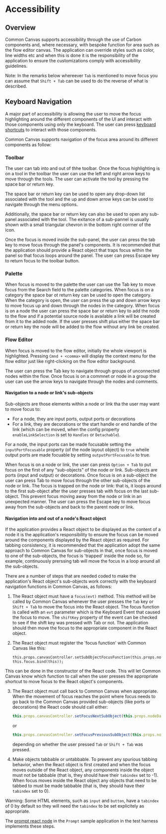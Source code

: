 # Accessibility

## Overview
Common Canvas supports accessibility through the use of Carbon components and, where necessary, with bespoke function for area such as the flow editor canvas. The application can override styles such as color, line widths etc and when this is done it is the responsibility of the application to ensure the customizations comply with accessibility guidelines.

Note: In the remarks below whereever `Tab` is mentioned to move focus you can assume that `Shift + Tab` can be used to do the reverse of what is described.

## Keyboard Navigation

A major part of accessibility is allowing the user to move the focus highlighting around the different components of the UI and interact with those components using only the keyboard. The user can press [keyboard shortcuts](03.05-keyboard-support.md) to interact with those components.

Common Canvas supports navigation of the focus area around its different components as follow:

### Toolbar
The user can tab into and out of thhe toolbar. Once the focus highlighting is on a tool in the toolbar the user can use the left and right arrow keys to move through the tools. The user can activate the tool by pressing the space bar or return key.

The space bar or return key can be used to open any drop-down list associated with the tool and the up and down arrow keys can be used to navigate through the menu options.

Additionally, the space bar or return key can also be used to open any sub-panel associated with the tool. The exitance of a sub-pannel is usually shown with a small triangular chevron in the bottom right corrner of the icon.

Once the focus is moved inside the sub-panel, the user can press the tab key to move focus through the panel's components. It is recommended that the application should provide a React object that traps focus within the panel so that focus loops around the panel. The user can press Escape key to return focus to the toolbar button.

### Palette

When focus is moved to the palette the user can use the Tab key to move focus from the Search field to the palette categories. When focus is on a category the space bar ot return key can be used to open the category. When the category is open, the user can press the up and down arrow keys to move focus up and down through the nodes in the category. When focus is on a node the user can press the space bar or return key to add the node to the flow and if a potential source node is available a link will be created from it to the added node. If the user presses shift plus either the space bar or return key the node will be added to the flow without any link be created.


### Flow Editor

When focus is moved to the flow editor, initially the whole viewport is highlighted. Pressing `Cmnd + <comma>` will display the context menu for the flow editor just like right-clicking on the flow editor background.

The user can press the Tab key to navigate through groups of unconnected nodes within the flow. Once focus is on a commnet or node in a group the user can use the arrow keys to navigate through the nodes and comments.

#### Navigation to a node or link's sub-objects

Sub-objects are those elements within a node or link tha the user may want to move focus to:

* For a node, they are input ports, output ports or decorations
* For a link, they are decorations or the start handle or end handle of the link (which can be moved, when the config property `enableLinkSelection` is set to `Handles` or `Detachable`).

For a node, the input ports can be made focusable setting the `inputPortFocusable` property (of the node layout object) to `true` wheile output ports are made focuable by setting `outputPortFocusable` to true.

When focus is on a node or link, the user can press `Option + Tab` to put focus on the first of any "sub-objects" of the node or link. Sub-objects are ports (input and output) or decorations. Once focus is on a sub-object the user can press Tab to move focus through the other sub-objects of the node or link. The focus is trapped on the node or link: that is, it loops around to the first sub-object after the user presses tab with focus on the last sub-object. This prevent focus moving away from the node or link in an unexpected manner. The user can press the Escape key to move focus away from the sub-objects and back to the parent node or link.

#### Navigation into and out of a node's React object

If the application provides a React object to be displayed as the content of a node it is the application's responsibility to ensure the focus can be moved around the components displayed by the React object as required. For tabbing consistency, it is recommended that the application adopt the same approach to Common Canvas for sub-objects in that, once focus is moved to one of the sub-objects, the focus is 'trapped' inside the node so, for example, continuously prerssing tab will move the focus in a loop around all the sub-objects.

There are a number of steps that are needed coded to make the application's React object's sub-objects work correctly with the keyboard navigation functions in Common Canvas, as follows:

1. The React object must have a `focus(evt)` method. This method will be called by Common Canvas whenever the user presses the `Tab` key or `Shift + Tab` to move the focus into the React object. The focus function is called with an `evt` parameter which is the Keyboard Event that caused the focus to move. The `shiftKey` property of the event can be checked to see if the shift key was pressed with Tab or not. The application should then move the focus to the appropriate component in the React object.

2. The React object must register the 'focus function' with Common Canvas like this:
   ```
   this.props.canvasController.setSubObjectFocusFunction(this.props.nodeData.id, this.focus.bind(this));
   ```
 This can be done in the constructor of the React code. This will let Common Canvas know which function to call when the user presses the appropriate shortcut to move focus to the React object's components.

 3. The React object must call back to Common Canvas when appropriate. When the movement of focus reaches the point where focus needs to go back to the Common Canvas provided sub-objects (like ports or decorations) the React code should call either:
     ```js
     this.props.canvasController.setFocusNextSubObject(this.props.nodeData, evt);
     ```
     or
     ```js
     this.props.canvasController.setFocusPreviousSubObject(this.props.nodeData, evt);
     ```
	depending on whether the user pressed `Tab` or `Shift + Tab` was pressed.

4. Make objects tabbable or untabbable. To prevent any spurious tabbing behavior, when the React object is first created and when the focus moves outside of the React object, any components inside the object must not be tabbable (that is, they should have their `tabindex` set to -1). When focus moves inside the React object any objects that need to be tabbed to must be made tabbable (that is, they should have their `tabindex` set to 0).

Warning:  Some HTML elements, such as `input` and `button`, have a `tabindex` of 0 by default so they will need the `tabindex` to be set explicitely as appropriate.

The [prompt react node](https://github.com/elyra-ai/canvas/blob/main/canvas_modules/harness/src/client/components/custom-canvases/prompt/prompt-react-node.jsx) in the `Prompt` sample application in the test harness implements these steps.
